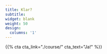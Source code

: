 ```yaml
---
title: Klar?
subtitle:
widget: blank
weight: 50
design:
  columns: '1'
---
```


{{% cta cta_link="./course/" cta_text="Ja!" %}}
